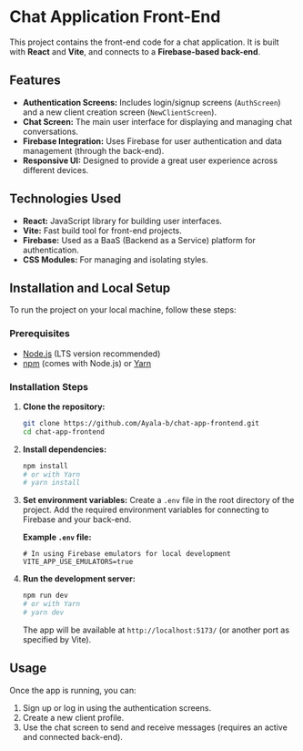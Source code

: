 # Chat Application Front-End

This project contains the front-end code for a chat application. It is built with **React** and **Vite**, and connects to a **Firebase-based back-end**.

## Features

- **Authentication Screens:** Includes login/signup screens (`AuthScreen`) and a new client creation screen (`NewClientScreen`).
- **Chat Screen:** The main user interface for displaying and managing chat conversations.
- **Firebase Integration:** Uses Firebase for user authentication and data management (through the back-end).
- **Responsive UI:** Designed to provide a great user experience across different devices.

## Technologies Used

- **React:** JavaScript library for building user interfaces.
- **Vite:** Fast build tool for front-end projects.
- **Firebase:** Used as a BaaS (Backend as a Service) platform for authentication.
- **CSS Modules:** For managing and isolating styles.

## Installation and Local Setup

To run the project on your local machine, follow these steps:

### Prerequisites

- [Node.js](https://nodejs.org/) (LTS version recommended)
- [npm](https://www.npmjs.com/) (comes with Node.js) or [Yarn](https://yarnpkg.com/)

### Installation Steps

1. **Clone the repository:**
   ```bash
   git clone https://github.com/Ayala-b/chat-app-frontend.git
   cd chat-app-frontend
   ```

2. **Install dependencies:**
   ```bash
   npm install
   # or with Yarn
   # yarn install
   ```

3. **Set environment variables:**
   Create a `.env` file in the root directory of the project. Add the required environment variables for connecting to Firebase and your back-end.

   **Example `.env` file:**
   ```
   # In using Firebase emulators for local development
   VITE_APP_USE_EMULATORS=true

4. **Run the development server:**
   ```bash
   npm run dev
   # or with Yarn
   # yarn dev
   ```
   The app will be available at `http://localhost:5173/` (or another port as specified by Vite).

## Usage

Once the app is running, you can:
1. Sign up or log in using the authentication screens.
2. Create a new client profile.
3. Use the chat screen to send and receive messages (requires an active and connected back-end).
